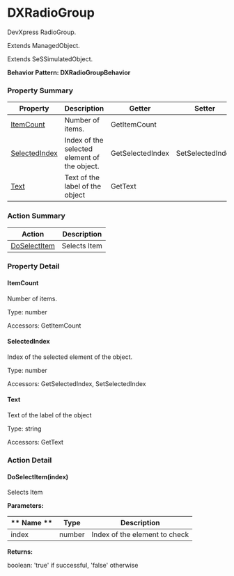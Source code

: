 # DXRadioGroup

DevXpress RadioGroup.
 
Extends ManagedObject.

Extends SeSSimulatedObject.





**Behavior Pattern: DXRadioGroupBehavior**


<!-- ============================== property summary ========================== -->

	

### Property Summary

| **Property** | **Description** | **Getter** | **Setter** |
| ------------ | --------------- | ---------- | ---------- |
| [ItemCount](#ItemCount) | Number of items. | GetItemCount |  |
| [SelectedIndex](#SelectedIndex) | Index of the selected element of the object. | GetSelectedIndex | SetSelectedIndex |
| [Text](#Text) | Text of the label of the object | GetText |  |



	
<!-- ============================== action summary ========================== -->



### Action Summary

|  **Action** | **Description** | 
| ----------- | --------------- |
|	[DoSelectItem](#DoSelectItem) | Selects Item |




<!-- ============================== property detail ========================== -->
	
### Property Detail
		
<a name="ItemCount"></a>
#### ItemCount


Number of items.

			
	
			
Type: number
			
			
Accessors: GetItemCount
			
		
<a name="SelectedIndex"></a>
#### SelectedIndex


Index of the selected element of the object.

			
	
			
Type: number
			
			
Accessors: GetSelectedIndex, SetSelectedIndex
			
		
<a name="Text"></a>
#### Text


Text of the label of the object

			
	
			
Type: string
			
			
Accessors: GetText
			
		
	
	
<!-- ============================== action detail ========================== -->
	
### Action Detail
		
<a name="DoSelectItem"></a>    
#### DoSelectItem(index)

Selects Item


**Parameters:**

|	** Name ** | **Type** | **Description** |
| ---------- | -------- | --------------- |
| index | number |	Index of the element to check |




**Returns:**

boolean: 'true' if successful, 'false' otherwise




	

